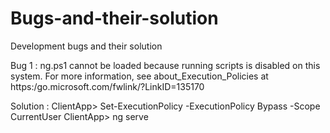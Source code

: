 # Bugs-and-their-solution
Development bugs and their solution


Bug 1 : ng.ps1 cannot be loaded because running scripts is disabled on this system. For more information, see 
about_Execution_Policies at https:/go.microsoft.com/fwlink/?LinkID=135170

Solution : ClientApp> Set-ExecutionPolicy -ExecutionPolicy Bypass -Scope CurrentUser 
           ClientApp> ng serve
